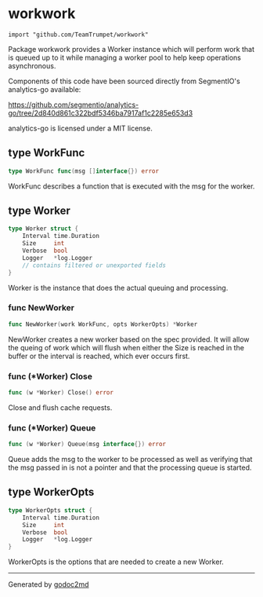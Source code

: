 
# workwork
    import "github.com/TeamTrumpet/workwork"

Package workwork provides a Worker instance which will perform work that is
queued up to it while managing a worker pool to help keep operations
asynchronous.

Components of this code have been sourced directly from SegmentIO's
analytics-go available:

<a href="https://github.com/segmentio/analytics-go/tree/2d840d861c322bdf5346ba7917af1c2285e653d3">https://github.com/segmentio/analytics-go/tree/2d840d861c322bdf5346ba7917af1c2285e653d3</a>

analytics-go is licensed under a MIT license.







## type WorkFunc
``` go
type WorkFunc func(msg []interface{}) error
```
WorkFunc describes a function that is executed with the msg for the worker.











## type Worker
``` go
type Worker struct {
    Interval time.Duration
    Size     int
    Verbose  bool
    Logger   *log.Logger
    // contains filtered or unexported fields
}
```
Worker is the instance that does the actual queuing and processing.









### func NewWorker
``` go
func NewWorker(work WorkFunc, opts WorkerOpts) *Worker
```
NewWorker creates a new worker based on the spec provided. It will allow the
queing of work which will flush when either the Size is reached in the buffer
or the interval is reached, which ever occurs first.




### func (\*Worker) Close
``` go
func (w *Worker) Close() error
```
Close and flush cache requests.



### func (\*Worker) Queue
``` go
func (w *Worker) Queue(msg interface{}) error
```
Queue adds the msg to the worker to be processed as well as verifying that
the msg passed in is not a pointer and that the processing queue is started.



## type WorkerOpts
``` go
type WorkerOpts struct {
    Interval time.Duration
    Size     int
    Verbose  bool
    Logger   *log.Logger
}
```
WorkerOpts is the options that are needed to create a new Worker.

















- - -
Generated by [godoc2md](http://godoc.org/github.com/davecheney/godoc2md)
